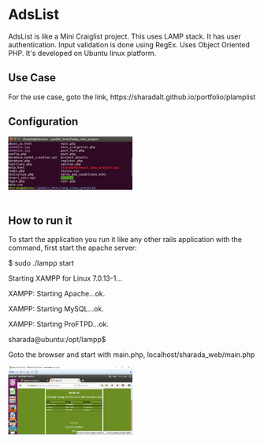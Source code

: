 <h1>AdsList</h1>
AdsList is like a Mini Craiglist project. This uses LAMP stack. It has user authentication. Input validation is done 
using RegEx. Uses Object Oriented PHP. It's developed on Ubuntu linux platform.

<h2>Use Case </h2>
 For the use case, goto the link, https://sharadalt.github.io/portfolio/plamplist
 
<h2>Configuration</h2>
<div class="boxed" style="width:50%;text-align: center;">
    <img src="lamplist_config_screen.PNG"/>
</div>
<br />

<h2>How to run it </h2>

To start the application you run it like any other rails application with the command, first start the apache server:

<p>$ sudo ./lampp start</p>
<p>Starting XAMPP for Linux 7.0.13-1...</p>
<p>XAMPP: Starting Apache...ok.</p>
<p>XAMPP: Starting MySQL...ok.</p>
<p>XAMPP: Starting ProFTPD...ok.</p>
<p>sharada@ubuntu:/opt/lampp$ </p>

Goto the browser and start with main.php, localhost/sharada_web/main.php

<div class="boxed" style="width:50%;text-align: center;">
    <img src="lamplist_start.PNG"/>
</div>
 
 
